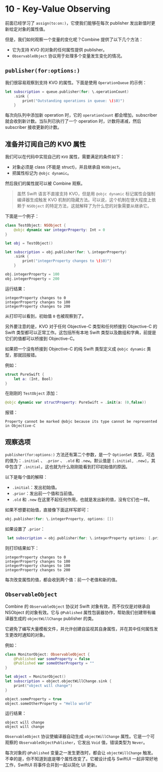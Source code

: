 # 10 - Key-Value Observing

前面已经学习了 `assign(to:on:)`，它使我们能够在每次 publisher 发出新值时更新给定对象的属性值。

但是，我们如何观察一个变量的变化呢？Combine 提供了以下几个方法：

- 它为支持 KVO 的对象的任何属性提供 publisher。
- `ObservableObject` 协议用于处理多个变量发生变化的情况。

## `publisher(for:options:)`

我们很容易观察到支持 KVO 的属性。下面是使用 `OperationQueue` 的示例：

```swift
let subscription = queue.publisher(for: \.operationCount)
    .sink {
        print("Outstanding operations in queue: \($0)")
    }
```

每次向队列中添加新 operation 时，它的 `operationCount` 都会增加，subscriber 就会收到新计数。当队列已执行了一个 operation 时，计数将递减，然后 subscriber 接收更新的计数。

## 准备并订阅自己的 KVO 属性

我们可以在代码中实现自己的 `KVO` 属性，需要满足的条件如下：

- 对象必须是 class (不能是 struct)，并且继承自 `NSObject`。
- 把属性标记为 `@objc dynamic`。

然后我们的属性就可以被 Combine 观察。

> 虽然 Swift 语言不直接支持 KVO，但是用 `@objc dynamic` 标记属性会强制编译器生成触发 KVO 机制的隐藏方法。可以说，这个机制在很大程度上依赖于 `NSObject` 的特定方法，这就解释了为什么您的对象需要从继承它。

下面是一个例子：

```swift
class TestObject: NSObject {
    @objc dynamic var integerProperty: Int = 0
}

let obj = TestObject()

let subscription = obj.publisher(for: \.integerProperty)
    .sink {
        print("integerProperty changes to \($0)")
    }

obj.integerProperty = 100
obj.integerProperty = 200
```

运行结果：

```
integerProperty changes to 0
integerProperty changes to 100
integerProperty changes to 200
```

从打印可以看到，初始值 `0` 也被观察到了。

另外要注意的是，KVO 对于任何 Objective-C 类型和任何桥接到 Objective-C 的 Swift 类型都可以正常工作。这包括所有本地 Swift 类型以及数组和字典，前提是它们的值都可以桥接到 Objective-C。

如果把一个没有桥接到 Objective-C 的纯 Swift 类型定义成 `@objc dynamic` 类型，那就回报错。

例如：

```swift
struct PureSwift {
    let a: (Int, Bool)
}
```

在刚刚的 `TestObject` 添加：

```swift
@objc dynamic var structProperty: PureSwift = .init(a: (0,false))
```

报错：

```
Property cannot be marked @objc because its type cannot be represented in Objective-C
```

## 观察选项

`publisher(for:options:)` 方法还有第二个参数，是一个 `OptionSet` 类型，可选的值为：`.initial` 、 `.prior` 、 `.old` 和 `.new`。默认值是 `[.initial, .new]`，其中包含了 `.initial`，这也就为什么刚刚能看到打印初始值的原因。

以下是每个值的解释：

- `.initial`：发出初始值。
- `.prior`：发出前一个值和当前值。
- `.old` 和 `.new` 在这里不起任何作用，也就是发出新的值，没有它们也一样。

如果不想要初始值，直接像下面这样写即可：

```swift
obj.publisher(for: \.integerProperty, options: [])
```

如果设置了 `.prior`：

```swift
 let subscription = obj.publisher(for: \.integerProperty options: [.prior])
```

则打印结果如下：

```
integerProperty changes to 0
integerProperty changes to 100
integerProperty changes to 100
integerProperty changes to 200
```

每次改变属性的值，都会收到两个值：前一个老值和新的值。

## `ObservableObject`

Combine 的 `ObservableObject` 协议对 Swift 对象有效，而不仅仅是对继承自 NSObject 的对象有效。它与 `@Published` 属性包装器协作，帮助我们创建带有编译器生成的 `objectWillChange` publisher 的类。

它避免了编写大量模板文件，并允许创建自监视其自身属性，并在其中任何属性发生更改时通知的对象。

例如：

```swift
class MonitorObject: ObservableObject {
    @Published var someProperty = false
    @Published var someOtherProperty = ""
}

let object = MonitorObject()
let subscription = object.objectWillChange.sink {
    print("object will change")
}

object.someProperty = true
object.someOtherProperty = "Hello world"
```

运行结果：

```
object will change
object will change
```

`ObservableObject` 协议使编译器自动生成 `objectWillChange` 属性。它是一个可观察的 `ObservableObjectPublisher`，它发出 `Void` 值，错误类型为 `Never`。

每次对象的 `@Published` 变量之一发生更改时，都会让 `objectWillChange` 触发。不幸的是，你不知道到底是哪个属性改变了。它被设计成与 SwiftUI 一起非常好地工作，SwiftUI 将事件合并到一起以简化 UI 更新。
